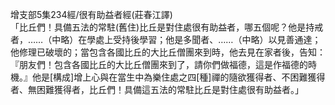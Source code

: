 增支部5集234經/很有助益者經(莊春江譯)  
「比丘們！具備五法的常駐(舊住)比丘是對住處很有助益者，哪五個呢？他是持戒者，……（中略）在學處上受持後學習；他是多聞者、……（中略）以見善通達；他修理已破壞的；當包含各國比丘的大比丘僧團來到時，他去見在家者後，告知：『朋友們！包含各國比丘的大比丘僧團來到了，請你們做福德，這是作福德的時機。』他是[構成]增上心與在當生中為樂住處之四[種]禪的隨欲獲得者、不困難獲得者、無困難獲得者，比丘們！具備這五法的常駐比丘是對住處很有助益者。」  
  
  
